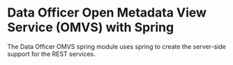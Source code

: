 <!-- SPDX-License-Identifier: Apache-2.0 -->
<!-- Copyright Contributors to the ODPi Egeria project.  -->

# Data Officer Open Metadata View Service (OMVS) with Spring

The Data Officer OMVS spring module uses spring to create the server-side support for the REST services.